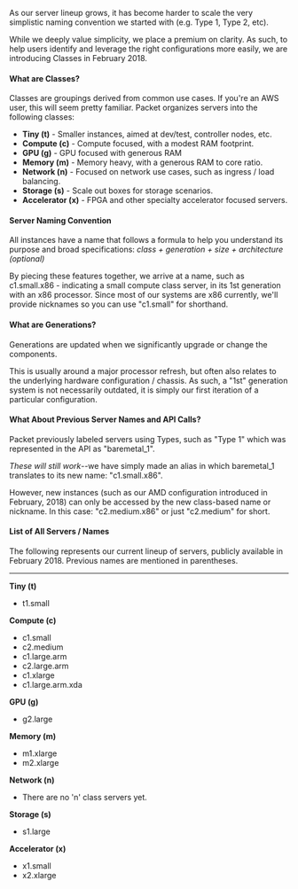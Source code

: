 <!--<meta>
{
    "title":"Overview",
    "description":"Learn more about compute classes and custom configurations.",
    "date": "09/20/2019",
    "tag":["Device Types", "Devices", "Compute Classes", "Custom Configurations"]
}
</meta>-->

As our server lineup grows, it has become harder to scale the very simplistic naming convention we started with (e.g. Type 1, Type 2, etc).

While we deeply value simplicity, we place a premium on clarity.  As such, to help users identify and leverage the right configurations more easily, we are introducing Classes in February 2018.

#### What are Classes?

Classes are groupings derived from common use cases.  If you're an AWS user, this will seem pretty familiar.  Packet organizes servers into the following classes:

*   __Tiny (t)__ - Smaller instances, aimed at dev/test, controller nodes, etc.
*   __Compute (c)__ - Compute focused, with a modest RAM footprint.
*   __GPU (g)__ - GPU focused with  generous RAM
*   __Memory (m)__ - Memory heavy, with a generous RAM to core ratio.
*   __Network (n)__ - Focused on network use cases, such as ingress / load balancing.
*   __Storage (s)__ - Scale out boxes for storage scenarios.
*   __Accelerator (x)__ - FPGA and other specialty accelerator focused servers.

#### Server Naming Convention

All instances have a name that follows a formula to help you understand its purpose and broad specifications:  _class + generation + size + architecture (optional)_

By piecing these features together, we arrive at a name, such as c1.small.x86 - indicating a small compute class server, in its 1st generation with an x86 processor.  Since most of our systems are x86 currently, we'll provide nicknames so you can use "c1.small" for shorthand.

#### What are Generations?

Generations are updated when we significantly upgrade or change the components.  

This is usually around a major processor refresh, but often also relates to the underlying hardware configuration / chassis.  As such, a "1st" generation system is not necessarily outdated, it is simply our first iteration of a particular configuration.

#### What About Previous Server Names and API Calls?  

Packet previously labeled servers using Types, such as "Type 1" which was represented in the API as "baremetal_1".  

_These will still work_--we have simply made an alias in which baremetal_1 translates to its new name:  "c1.small.x86".  

However, new instances (such as our AMD configuration introduced in February, 2018) can only be accessed by the new class-based name or nickname.  In this case: "c2.medium.x86" or just "c2.medium" for short.

#### List of All Servers / Names

The following represents our current lineup of servers, publicly available in February 2018.  Previous names are mentioned in parentheses.  

---
__Tiny (t)__
* t1.small

__Compute (c)__
* c1.small
* c2.medium
* c1.large.arm
* c2.large.arm
* c1.xlarge
* c1.large.arm.xda

__GPU (g)__
* g2.large

__Memory (m)__
* m1.xlarge
* m2.xlarge

__Network (n)__
* There are no 'n' class servers yet.

__Storage (s)__
* s1.large

__Accelerator (x)__
* x1.small
* x2.xlarge
